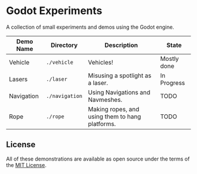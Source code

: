 # Godot Experiments

A collection of small experiments and demos using the Godot engine.

| Demo Name   | Directory      | Description | State |
|-------------|----------------|-------------|-------|
| Vehicle     | `./vehicle`    | Vehicles!   | Mostly done |
| Lasers      | `./laser`      | Misusing a spotlight as a laser. | In Progress |
| Navigation  | `./navigation` | Using Navigations and Navmeshes. | TODO|
| Rope        | `./rope`       | Making ropes, and using them to hang platforms. | TODO|

## License

All of these demonstrations are available as open source under the terms
of the [MIT License](https://opensource.org/licenses/MIT).
